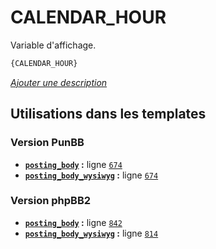 # CALENDAR_HOUR


Variable d'affichage.

```html
{CALENDAR_HOUR}
```

[*Ajouter une description*](https://fa-tvars.appspot.com/var/CALENDAR_HOUR)

## Utilisations dans les templates

### Version PunBB
* __[`posting_body`](../tpl/var/punbb/posting_body.md#readme) :__ ligne [`674`](../tpl/src/punbb/posting_body.tpl#L674)
* __[`posting_body_wysiwyg`](../tpl/var/punbb/posting_body_wysiwyg.md#readme) :__ ligne [`674`](../tpl/src/punbb/posting_body_wysiwyg.tpl#L674)

### Version phpBB2
* __[`posting_body`](../tpl/var/subsilver/posting_body.md#readme) :__ ligne [`842`](../tpl/src/subsilver/posting_body.tpl#L842)
* __[`posting_body_wysiwyg`](../tpl/var/subsilver/posting_body_wysiwyg.md#readme) :__ ligne [`814`](../tpl/src/subsilver/posting_body_wysiwyg.tpl#L814)